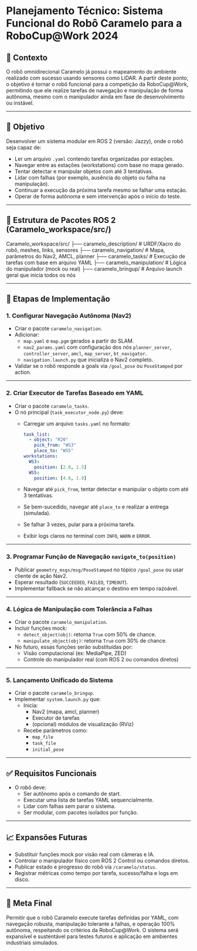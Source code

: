 # Planejamento Técnico: Sistema Funcional do Robô Caramelo para a RoboCup@Work 2024

## 📌 Contexto

O robô omnidirecional Caramelo já possui o mapeamento do ambiente realizado com sucesso usando sensores como LiDAR. A partir deste ponto, o objetivo é tornar o robô funcional para a competição da RoboCup@Work, permitindo que ele realize tarefas de navegação e manipulação de forma autônoma, mesmo com o manipulador ainda em fase de desenvolvimento ou instável.

---

## 🎯 Objetivo

Desenvolver um sistema modular em ROS 2 (versão: Jazzy), onde o robô seja capaz de:

- Ler um arquivo `.yaml` contendo tarefas organizadas por estações.
- Navegar entre as estações (workstations) com base no mapa gerado.
- Tentar detectar e manipular objetos com até 3 tentativas.
- Lidar com falhas (por exemplo, ausência do objeto ou falha na manipulação).
- Continuar a execução da próxima tarefa mesmo se falhar uma estação.
- Operar de forma autônoma e sem intervenção após o início do teste.

---

## 📂 Estrutura de Pacotes ROS 2 (Caramelo_workspace/src/)

Caramelo_workspace/src/
├── caramelo_description/ # URDF/Xacro do robô, meshes, links, sensores
├── caramelo_navigation/ # Mapa, parâmetros do Nav2, AMCL, planner
├── caramelo_tasks/ # Execução de tarefas com base em arquivo YAML
├── caramelo_manipulation/ # Lógica do manipulador (mock ou real)
├── caramelo_bringup/ # Arquivo launch geral que inicia todos os nós


---

## 🚀 Etapas de Implementação

### 1. Configurar Navegação Autônoma (Nav2)

- Criar o pacote `caramelo_navigation`.
- Adicionar:
  - `map.yaml` e `map.pgm` gerados a partir do SLAM.
  - `nav2_params.yaml` com configuração dos nós `planner_server`, `controller_server`, `amcl`, `map_server`, `bt_navigator`.
  - `navigation.launch.py` que inicializa o Nav2 completo.
- Validar se o robô responde a goals via `/goal_pose` ou `PoseStamped` por action.

---

### 2. Criar Executor de Tarefas Baseado em YAML

- Criar o pacote `caramelo_tasks`.
- O nó principal (`task_executor_node.py`) deve:
  - Carregar um arquivo `tasks.yaml` no formato:

    ```yaml
    task_list:
      - object: "R20"
        pick_from: "WS3"
        place_to: "WS5"
    workstations:
      WS3:
        position: [2.0, 1.5]
      WS5:
        position: [4.0, 1.0]
    ```

  - Navegar até `pick_from`, tentar detectar e manipular o objeto com até 3 tentativas.
  - Se bem-sucedido, navegar até `place_to` e realizar a entrega (simulada).
  - Se falhar 3 vezes, pular para a próxima tarefa.
  - Exibir logs claros no terminal com `INFO`, `WARN` e `ERROR`.

---

### 3. Programar Função de Navegação `navigate_to(position)`

- Publicar `geometry_msgs/msg/PoseStamped` no tópico `/goal_pose` ou usar cliente de ação Nav2.
- Esperar resultado (`SUCCEEDED`, `FAILED`, `TIMEOUT`).
- Implementar fallback se não alcançar o destino em tempo razoável.

---

### 4. Lógica de Manipulação com Tolerância a Falhas

- Criar o pacote `caramelo_manipulation`.
- Incluir funções mock:
  - `detect_object(obj)`: retorna `True` com 50% de chance.
  - `manipulate_object(obj)`: retorna `True` com 30% de chance.
- No futuro, essas funções serão substituídas por:
  - Visão computacional (ex: MediaPipe, ZED)
  - Controle do manipulador real (com ROS 2 ou comandos diretos)

---

### 5. Lançamento Unificado do Sistema

- Criar o pacote `caramelo_bringup`.
- Implementar `system.launch.py` que:
  - Inicia:
    - Nav2 (mapa, amcl, planner)
    - Executor de tarefas
    - (opcional) módulos de visualização (RViz)
  - Recebe parâmetros como:
    - `map_file`
    - `task_file`
    - `initial_pose`

---

## ✅ Requisitos Funcionais

- O robô deve:
  - Ser autônomo após o comando de start.
  - Executar uma lista de tarefas YAML sequencialmente.
  - Lidar com falhas sem parar o sistema.
  - Ser modular, com pacotes isolados por função.

---

## 📈 Expansões Futuras

- Substituir funções mock por visão real com câmeras e IA.
- Controlar o manipulador físico com ROS 2 Control ou comandos diretos.
- Publicar estado e progresso do robô via `/caramelo/status`.
- Registrar métricas como tempo por tarefa, sucesso/falha e logs em disco.

---

## 🏁 Meta Final

Permitir que o robô Caramelo execute tarefas definidas por YAML, com navegação robusta, manipulação tolerante a falhas, e operação 100% autônoma, respeitando os critérios da RoboCup@Work. O sistema será expansível e sustentável para testes futuros e aplicação em ambientes industriais simulados.
